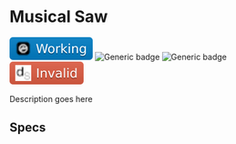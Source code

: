# Musical Saw
![Generic badge](https://github.com/pumodi/open-samples/blob/main/docs/img/samplers/Kontakt-Working-blue.svg)
![Generic badge](https://img.shields.io/badge/-Invalid-red?logo=abletonlive)
![Generic badge](https://img.shields.io/badge/-Invalid-red?logo=apple)
![Generic badge](https://github.com/pumodi/open-samples/blob/main/docs/img/samplers/DS-Invalid-red.svg)

Description goes here

## Specs
